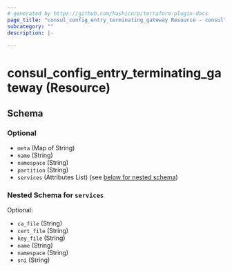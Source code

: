 ```yaml
---
# generated by https://github.com/hashicorp/terraform-plugin-docs
page_title: "consul_config_entry_terminating_gateway Resource - consul"
subcategory: ""
description: |-
  
---
```


# consul_config_entry_terminating_gateway (Resource)





<!-- schema generated by tfplugindocs -->
## Schema

### Optional

- `meta` (Map of String)
- `name` (String)
- `namespace` (String)
- `partition` (String)
- `services` (Attributes List) (see [below for nested schema](#nestedatt--services))

<a id="nestedatt--services"></a>
### Nested Schema for `services`

Optional:

- `ca_file` (String)
- `cert_file` (String)
- `key_file` (String)
- `name` (String)
- `namespace` (String)
- `sni` (String)
